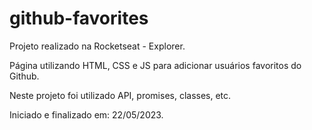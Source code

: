 # github-favorites
Projeto realizado na Rocketseat - Explorer.

Página utilizando HTML, CSS e JS para adicionar usuários favoritos do Github. 

Neste projeto foi utilizado API, promises, classes, etc.

Iniciado e finalizado em: 22/05/2023.
